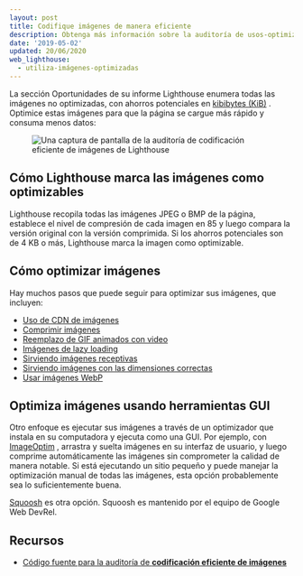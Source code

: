 ```yaml
---
layout: post
title: Codifique imágenes de manera eficiente
description: Obtenga más información sobre la auditoría de usos-optimizados-imágenes.
date: '2019-05-02'
updated: 20/06/2020
web_lighthouse:
  - utiliza-imágenes-optimizadas
---
```


La sección Oportunidades de su informe Lighthouse enumera todas las imágenes no optimizadas, con ahorros potenciales en [kibibytes (KiB)](https://en.wikipedia.org/wiki/Kibibyte) . Optimice estas imágenes para que la página se cargue más rápido y consuma menos datos:

<figure class="w-figure"><img class="w-screenshot" src="uses-optimized-images.png" alt="Una captura de pantalla de la auditoría de codificación eficiente de imágenes de Lighthouse"></figure>

## Cómo Lighthouse marca las imágenes como optimizables

Lighthouse recopila todas las imágenes JPEG o BMP de la página, establece el nivel de compresión de cada imagen en 85 y luego compara la versión original con la versión comprimida. Si los ahorros potenciales son de 4 KB o más, Lighthouse marca la imagen como optimizable.

## Cómo optimizar imágenes

Hay muchos pasos que puede seguir para optimizar sus imágenes, que incluyen:

- [Uso de CDN de imágenes](/image-cdns/)
- [Comprimir imágenes](/use-imagemin-to-compress-images)
- [Reemplazo de GIF animados con video](/replace-gifs-with-videos)
- [Imágenes de lazy loading](/use-lazysizes-to-lazyload-images)
- [Sirviendo imágenes receptivas](/serve-responsive-images)
- [Sirviendo imágenes con las dimensiones correctas](/serve-images-with-correct-dimensions)
- [Usar imágenes WebP](/serve-images-webp)

## Optimiza imágenes usando herramientas GUI

Otro enfoque es ejecutar sus imágenes a través de un optimizador que instala en su computadora y ejecuta como una GUI. Por ejemplo, con [ImageOptim](https://imageoptim.com/mac) , arrastra y suelta imágenes en su interfaz de usuario, y luego comprime automáticamente las imágenes sin comprometer la calidad de manera notable. Si está ejecutando un sitio pequeño y puede manejar la optimización manual de todas las imágenes, esta opción probablemente sea lo suficientemente buena.

[Squoosh](https://squoosh.app/) es otra opción. Squoosh es mantenido por el equipo de Google Web DevRel.

## Recursos

- [Código fuente para la auditoría de **codificación eficiente de imágenes**](https://github.com/GoogleChrome/lighthouse/blob/master/lighthouse-core/audits/byte-efficiency/uses-optimized-images.js)
